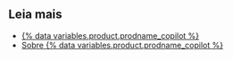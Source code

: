 ## Leia mais

- [{% data variables.product.prodname_copilot %}](https://copilot.github.com/)
- [Sobre {% data variables.product.prodname_copilot %}](/copilot/overview-of-github-copilot/about-github-copilot)